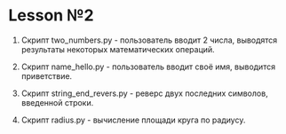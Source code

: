 # Lesson №2

1. Скрипт two_numbers.py - пользователь вводит 2 числа, выводятся результаты некоторых математических операций.

2. Скрипт name_hello.py - пользователь вводит своё имя, выводится приветствие.

3. Скрипт string_end_revers.py - реверс двух последних символов, введенной строки.

4. Скрипт radius.py - вычисление площади круга по радиусу.
